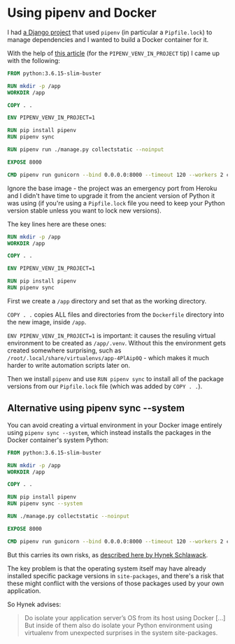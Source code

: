 # Using pipenv and Docker

I had [a Django project](https://github.com/natbat/cbwg) that used `pipenv` (in particular a `Pipfile.lock`) to manage dependencies and I wanted to build a Docker container for it.

With the help of [this article](https://sourcery.ai/blog/python-docker/) (for the `PIPENV_VENV_IN_PROJECT` tip) I came up with the following:

```dockerfile
FROM python:3.6.15-slim-buster

RUN mkdir -p /app
WORKDIR /app

COPY . .

ENV PIPENV_VENV_IN_PROJECT=1

RUN pip install pipenv
RUN pipenv sync

RUN pipenv run ./manage.py collectstatic --noinput

EXPOSE 8000

CMD pipenv run gunicorn --bind 0.0.0.0:8000 --timeout 120 --workers 2 cbwg.wsgi
```

Ignore the base image - the project was an emergency port from Heroku and I didn't have time to upgrade it from the ancient version of Python it was using (if you're using a `Pipfile.lock` file you need to keep your Python version stable unless you want to lock new versions).

The key lines here are these ones:

```dockerfile
RUN mkdir -p /app
WORKDIR /app

COPY . .

ENV PIPENV_VENV_IN_PROJECT=1

RUN pip install pipenv
RUN pipenv sync
```
First we create a `/app` directory and set that as the working directory.

`COPY . .` copies ALL files and directories from the `Dockerfile` directory into the new image, inside `/app`.

`ENV PIPENV_VENV_IN_PROJECT=1` is important: it causes the resuling virtual environment to be created as `/app/.venv`. Without this the environment gets created somewhere surprising, such as `/root/.local/share/virtualenvs/app-4PlAip0Q` - which makes it much harder to write automation scripts later on.

Then we install `pipenv` and use `RUN pipenv sync` to install all of the package versions from our `Pipfile.lock` file (which was added by `COPY . .`).

## Alternative using pipenv sync --system

You can avoid creating a virtual environment in your Docker image entirely using `pipenv sync --system`, which instead installs the packages in the Docker container's system Python:

```dockerfile
FROM python:3.6.15-slim-buster

RUN mkdir -p /app
WORKDIR /app

COPY . .

RUN pip install pipenv
RUN pipenv sync --system

RUN ./manage.py collectstatic --noinput

EXPOSE 8000

CMD pipenv run gunicorn --bind 0.0.0.0:8000 --timeout 120 --workers 2 cbwg.wsgi
```

But this carries its own risks, as [described here by Hynek Schlawack](https://hynek.me/articles/virtualenv-lives/).

The key problem is that the operating system itself may have already installed specific package versions in `site-packages`, and there's a risk that these might conflict with the versions of those packages used by your own application.

So Hynek advises:

> Do isolate your application server’s OS from its host using Docker [...]
> But inside of them also do isolate your Python environment using virtualenv from unexpected surprises in the system site-packages.


